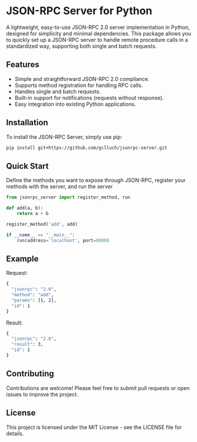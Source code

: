 # JSON-RPC Server for Python

A lightweight, easy-to-use JSON-RPC 2.0 server implementation in Python, designed for simplicity and minimal dependencies. This package allows you to quickly set up a JSON-RPC server to handle remote procedure calls in a standardized way, supporting both single and batch requests.

## Features

- Simple and straightforward JSON-RPC 2.0 compliance.
- Supports method registration for handling RPC calls.
- Handles single and batch requests.
- Built-in support for notifications (requests without response).
- Easy integration into existing Python applications.

## Installation

To install the JSON-RPC Server, simply use pip:

```bash
pip install git+https://github.com/gclluch/jsonrpc-server.git
```

## Quick Start

Define the methods you want to expose through JSON-RPC, register your methods with the server, and run the server


```python
from jsonrpc_server import register_method, run

def add(a, b):
    return a + b

register_method('add', add)

if __name__ == "__main__":
    run(address='localhost', port=8000)
```


## Example

Request: 

```bash
{
  "jsonrpc": "2.0",
  "method": "add",
  "params": [1, 2],
  "id": 1
}
```

Result:

```bash
{
  "jsonrpc": "2.0",
  "result": 3,
  "id": 1
}
```

## Contributing

Contributions are welcome! Please feel free to submit pull requests or open issues to improve the project.

## License

This project is licensed under the MIT License - see the LICENSE file for details.